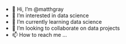 - 👋 Hi, I’m @matthgray
- 👀 I’m interested in data science
- 🌱 I’m currently learning data science
- 💞️ I’m looking to collaborate on data projects
- 📫 How to reach me ...

<!---
matthgray/matthgray is a ✨ special ✨ repository because its `README.md` (this file) appears on your GitHub profile.
You can click the Preview link to take a look at your changes.
--->
